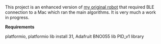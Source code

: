 This project is an enhanced version of [my original robot](https://github.com/stheophil/MappingRover) that required BLE connection to a Mac which ran the main algorithms. It is very much a work in progress.

**Requirements**

platformio, 
	platformio lib install 31, 
Adafruit BNO055 lib
PID_v1 library 
